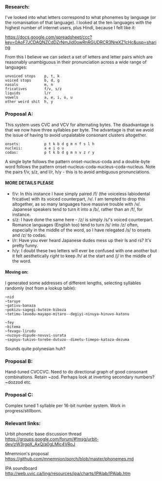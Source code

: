 ### Research:

I've looked into what letters correspond to what phonemes by language (or the romanisation of that language). I looked at the ten languages with the highest number of internet users, plus Hindi, because I felt like it:

https://docs.google.com/spreadsheet/ccc?key=0AoF7JCDAQNZCdDZrNmJid0owRnRGUDRCR3NreXZ1cHc&usp=sharing

From this I believe we can select a set of letters and letter pairs which are reasonably unambiguous in their pronunciation across a wide range of languages:

    unvoiced stops    p, t, k
    voiced stops      b, d, g
    nasals            m, n
    fricatives        f/v, s/z
    liquids           l/r
    vowels            a, e, i, o, u
    other weird shit  h, y

### Proposal A:

This system uses CVC and VCV for alternating bytes. The disadvantage is that we now have three syllables per byte. The advantage is that we avoid the issue of having to avoid unpalatable consonant clusters altogether.

    onsets:           p t k b d g m n f s l h
    nucleii:          a e i o u
    codas:            p t k b d g m n v z r y

A single byte follows the pattern onset-nucleus-coda and a double-byte word follows the pattern onset-nucleus-coda-nucleus-coda-nucleus. Note the pairs f/v, s/z, and l/r, h/y - this is to avoid ambiguous pronunciations.

#### MORE DETAILS PLEASE

- f/v: In this instance I have simply paired /f/ (the voiceless labiodental fricative) with its voiced counterpart, /v/. I am tempted to drop this altogether, as so many languages have massive trouble with /v/. Japanese speakers tend to turn it into a /b/, rather than an /f/, for instance.
- s/z: I have done the same here - /z/ is simply /s/'s voiced counterpart. Romance languages (English too) tend to turn /s/ into /z/ often, especially in the middle of the word, so I have relegated /s/ to onsets and /z/ to codas.
- l/r: Have you ever heard Japanese dudes mess up their ls and rs? It's pretty funny.
- h/y: I doubt these two letters will ever be confused with one another but it felt aesthetically *right* to keep /h/ at the start and /j/ in the middle of the word.

#### Moving on:

I generated some addresses of different lengths, selecting syllables randomly (not from a lookup table):

    ~nid
    ~taruye
    ~gativu-banaza
    ~pokizu-sagegi-buteze-biboza
    ~tetimu-levedu-mayapo-mitaro--degiyi-ninuya-hinuvo-katonu

    ~fey
    ~bitema
    ~fevagu-lirudu
    ~nuzoyo-dipude-novuvi-surata
    ~sagoyu-tukivo-torebe-dutuzo--dimetu-timepo-kataza-dezuma

Sounds quite polynesian huh?

### Proposal B:

Hand-tuned CVCCVC. Need to do directional graph of good consonant combinations. Retain ~zod. Perhaps look at inverting secondary numbers? ~dozzod etc.

### Proposal C:

Complex tuned 1 syllable per 16-bit number system. Work in progress/stillborn.


### Relevant links:

Urbit phonetic base discussion thread
https://groups.google.com/forum/#!msg/urbit-dev/zW3rgpX_AxQ/a0gLMIc4VRoJ

Mnemnion's proposal
https://github.com/mnemnion/porch/blob/master/phonemes.md

IPA soundboard
http://web.uvic.ca/ling/resources/ipa/charts/IPAlab/IPAlab.htm


